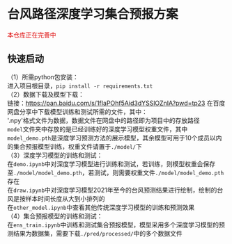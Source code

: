 # 台风路径深度学习集合预报方案
<font color="#dd0000"> 本仓库正在完善中 </font><br />
## 快速启动
（1）所需python包安装：\
进入项目根目录，`pip install -r requirements.txt`\
（2）数据下载及模型下载：\
链接：https://pan.baidu.com/s/1fIaPOhf5Aid3dYSSlOZnIA?pwd=tp23  在百度网盘分享中下载模型训练和测试所需的文件，其中：\
'.npy'格式文件为数据，数据文件在网盘中的路径即为项目中的存放路径 \
`model`文件夹中存放的是已经训练好的深度学习模型权重文件，其中`model_demo.pth`是深度学习预测方法的展示模型，其余模型可用于10个成员以内的集合预报模型训练，权重文件请置于`./model/`下\
（3）深度学习模型的训练和测试：\
在`demo.ipynb`中对深度学习模型进行训练和测试，若训练，则模型权重会保存至`./model/model_demo.pth`，若测试，则需要权重文件`./model/model_demo.pth`存在 \
在`draw.ipynb`中对深度学习模型2021年至今的台风预测结果进行绘制，绘制的台风是按样本时间长度从大到小排列的 \
在`other_model.ipynb`中查看其他传统深度学习模型的训练和预测效果 \
（4）集合预报模型的训练和测试：\
在`ens_train.ipynb`中训练和测试集合预报模型，模型采用多个深度学习模型的预测结果为数据集，需要下载`./pred/processed/`中的多个数据文件
